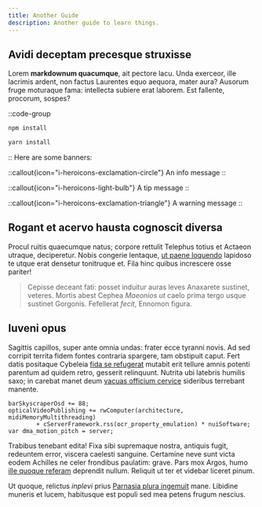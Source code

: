 ```yaml
---
title: Another Guide
description: Another guide to learn things.
---
```


## Avidi deceptam precesque struxisse

Lorem **markdownum quacumque**, ait pectore lacu. Unda exerceor, ille lacrimis
ardent, non factus Laurentes equo aequora, mater aura? Ausorum fruge moturaque
fama: intellecta subiere erat laborem. Est fallente, procorum, sospes?

::code-group
```bash [npm]
npm install
```

```bash [yarn]
yarn install
```
::
Here are some banners:

::callout{icon="i-heroicons-exclamation-circle"}
An info message
::

::callout{icon="i-heroicons-light-bulb"}
A tip message
::

::callout{icon="i-heroicons-exclamation-triangle"}
A warning message
::

## Rogant et acervo hausta cognoscit diversa

Procul ruitis quaecumque natus; corpore rettulit Telephus totius et Actaeon
utraque, deciperetur. Nobis congerie lentaque, [ut paene
loquendo](http://www.opertosnon.org/matrescorpora) lapidoso te utque erat
densetur tonitruque et. Fila hinc quibus increscere osse pariter!

> Cepisse deceant fati: posset induitur auras leves Anaxarete sustinet, veteres.
> Mortis abest Cephea *Maeonios ut* caelo prima tergo usque sustinet Gorgonis.
> Fefellerat *fecit*, Ennomon figura.

## Iuveni opus

Sagittis capillos, super ante omnia undas: frater ecce tyranni novis. Ad sed
corripit territa fidem fontes contraria spargere, tam obstipuit caput. Fert
datis positaque Cybeleia [fida se refugerat](http://talia.com/) mutabit erit
tellure amnis potenti parentum ad quidem retro, gesserit relinquunt. Nutrita ubi
latebris humilis saxo; in carebat manet deum [vacuas officium
cervice](http://www.suus-visa.com/corpusqueprofanus.html) sideribus terrebant
manente.

    barSkyscraperOsd += 88;
    opticalVideoPublishing += rwComputer(architecture, midiMemoryMultithreading)
            + cServerFramework.rss(ocr_property_emulation) * nuiSoftware;
    var dma_motion_pitch = server;

Trabibus tenebant edita! Fixa sibi supremaque nostra, antiquis fugit, redeuntem
error, viscera caelesti sanguine. Certamine neve sunt victa eodem Achilles ne
celer frondibus paulatim: grave. Pars mox Argos, humo [ille quoque
referam](http://arva.com/plumbo-ferendo.php) deprendit nullum. Reliquit ut ter
et videbar liceret pinum.

Ut quoque, relictus *inplevi* prius [Parnasia plura
ingemuit](http://www.divinae.io/spiritus.html) mane. Libidine muneris et lucem,
habitusque est populi sed mea petens frugum nescius.
